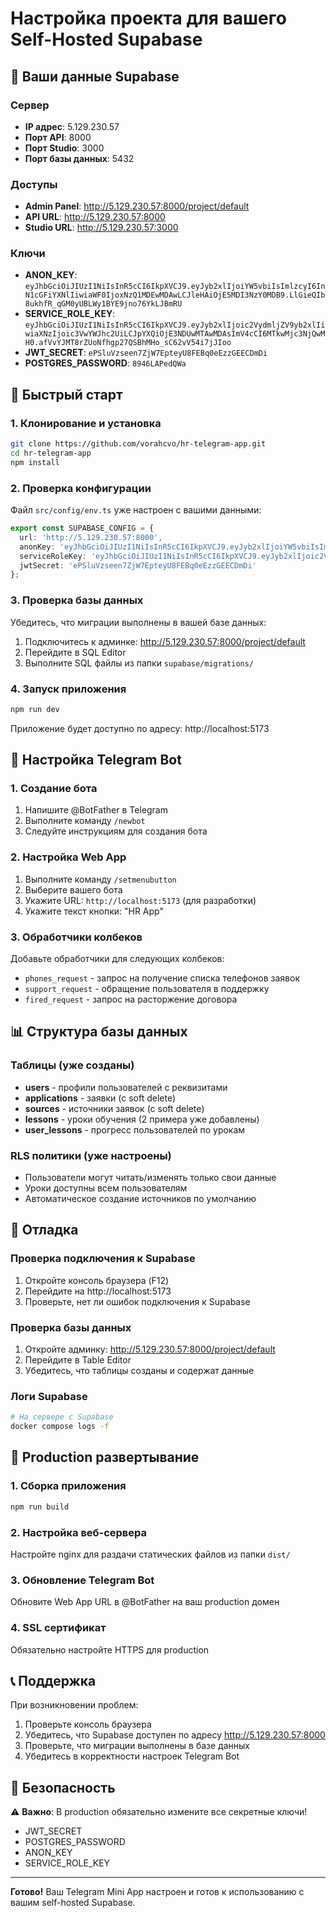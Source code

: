 # Настройка проекта для вашего Self-Hosted Supabase

## 🎯 Ваши данные Supabase

### Сервер
- **IP адрес**: 5.129.230.57
- **Порт API**: 8000
- **Порт Studio**: 3000
- **Порт базы данных**: 5432

### Доступы
- **Admin Panel**: http://5.129.230.57:8000/project/default
- **API URL**: http://5.129.230.57:8000
- **Studio URL**: http://5.129.230.57:3000

### Ключи
- **ANON_KEY**: `eyJhbGciOiJIUzI1NiIsInR5cCI6IkpXVCJ9.eyJyb2xlIjoiYW5vbiIsImlzcyI6InN1cGFiYXNlIiwiaWF0IjoxNzQ1MDEwMDAwLCJleHAiOjE5MDI3NzY0MDB9.LlGieQIb8ukhfR_qGM0yUBLWy1BYE9jno76YkLJBmRU`
- **SERVICE_ROLE_KEY**: `eyJhbGciOiJIUzI1NiIsInR5cCI6IkpXVCJ9.eyJyb2xlIjoic2VydmljZV9yb2xlIiwiaXNzIjoic3VwYWJhc2UiLCJpYXQiOjE3NDUwMTAwMDAsImV4cCI6MTkwMjc3NjQwMH0.afVvYJMT8rZUoNfhgp27QSBhMHo_sC62vV54i7jJIoo`
- **JWT_SECRET**: `ePSluVzseen7ZjW7EpteyU8FEBq0eEzzGEECDmDi`
- **POSTGRES_PASSWORD**: `8946LAPedQWa`

## 🚀 Быстрый старт

### 1. Клонирование и установка

```bash
git clone https://github.com/vorahcvo/hr-telegram-app.git
cd hr-telegram-app
npm install
```

### 2. Проверка конфигурации

Файл `src/config/env.ts` уже настроен с вашими данными:

```typescript
export const SUPABASE_CONFIG = {
  url: 'http://5.129.230.57:8000',
  anonKey: 'eyJhbGciOiJIUzI1NiIsInR5cCI6IkpXVCJ9.eyJyb2xlIjoiYW5vbiIsImlzcyI6InN1cGFiYXNlIiwiaWF0IjoxNzQ1MDEwMDAwLCJleHAiOjE5MDI3NzY0MDB9.LlGieQIb8ukhfR_qGM0yUBLWy1BYE9jno76YkLJBmRU',
  serviceRoleKey: 'eyJhbGciOiJIUzI1NiIsInR5cCI6IkpXVCJ9.eyJyb2xlIjoic2VydmljZV9yb2xlIiwiaXNzIjoic3VwYWJhc2UiLCJpYXQiOjE3NDUwMTAwMDAsImV4cCI6MTkwMjc3NjQwMH0.afVvYJMT8rZUoNfhgp27QSBhMHo_sC62vV54i7jJIoo',
  jwtSecret: 'ePSluVzseen7ZjW7EpteyU8FEBq0eEzzGEECDmDi'
};
```

### 3. Проверка базы данных

Убедитесь, что миграции выполнены в вашей базе данных:

1. Подключитесь к админке: http://5.129.230.57:8000/project/default
2. Перейдите в SQL Editor
3. Выполните SQL файлы из папки `supabase/migrations/`

### 4. Запуск приложения

```bash
npm run dev
```

Приложение будет доступно по адресу: http://localhost:5173

## 🔧 Настройка Telegram Bot

### 1. Создание бота

1. Напишите @BotFather в Telegram
2. Выполните команду `/newbot`
3. Следуйте инструкциям для создания бота

### 2. Настройка Web App

1. Выполните команду `/setmenubutton`
2. Выберите вашего бота
3. Укажите URL: `http://localhost:5173` (для разработки)
4. Укажите текст кнопки: "HR App"

### 3. Обработчики колбеков

Добавьте обработчики для следующих колбеков:

- `phones_request` - запрос на получение списка телефонов заявок
- `support_request` - обращение пользователя в поддержку  
- `fired_request` - запрос на расторжение договора

## 📊 Структура базы данных

### Таблицы (уже созданы)

- **users** - профили пользователей с реквизитами
- **applications** - заявки (с soft delete)
- **sources** - источники заявок (с soft delete)
- **lessons** - уроки обучения (2 примера уже добавлены)
- **user_lessons** - прогресс пользователей по урокам

### RLS политики (уже настроены)

- Пользователи могут читать/изменять только свои данные
- Уроки доступны всем пользователям
- Автоматическое создание источников по умолчанию

## 🐛 Отладка

### Проверка подключения к Supabase

1. Откройте консоль браузера (F12)
2. Перейдите на http://localhost:5173
3. Проверьте, нет ли ошибок подключения к Supabase

### Проверка базы данных

1. Откройте админку: http://5.129.230.57:8000/project/default
2. Перейдите в Table Editor
3. Убедитесь, что таблицы созданы и содержат данные

### Логи Supabase

```bash
# На сервере с Supabase
docker compose logs -f
```

## 🚀 Production развертывание

### 1. Сборка приложения

```bash
npm run build
```

### 2. Настройка веб-сервера

Настройте nginx для раздачи статических файлов из папки `dist/`

### 3. Обновление Telegram Bot

Обновите Web App URL в @BotFather на ваш production домен

### 4. SSL сертификат

Обязательно настройте HTTPS для production

## 📞 Поддержка

При возникновении проблем:

1. Проверьте консоль браузера
2. Убедитесь, что Supabase доступен по адресу http://5.129.230.57:8000
3. Проверьте, что миграции выполнены в базе данных
4. Убедитесь в корректности настроек Telegram Bot

## 🔐 Безопасность

⚠️ **Важно**: В production обязательно измените все секретные ключи!

- JWT_SECRET
- POSTGRES_PASSWORD
- ANON_KEY
- SERVICE_ROLE_KEY

---

**Готово!** Ваш Telegram Mini App настроен и готов к использованию с вашим self-hosted Supabase.